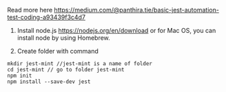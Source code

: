 Read more here https://medium.com/@panthira.tie/basic-jest-automation-test-coding-a93439f3c4d7

1. Install node.js https://nodejs.org/en/download or for Mac OS, you can install node by using Homebrew.

2. Create folder with command 
```
mkdir jest-mint //jest-mint is a name of folder
cd jest-mint // go to folder jest-mint
npm init 
npm install --save-dev jest
```